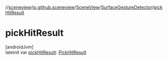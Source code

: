 //[sceneview](../../../../index.md)/[io.github.sceneview](../../index.md)/[SceneView](../index.md)/[SurfaceGestureDetector](index.md)/[pickHitResult](pick-hit-result.md)

# pickHitResult

[androidJvm]\
lateinit var [pickHitResult](pick-hit-result.md): [PickHitResult](../../../com.google.ar.sceneform/-pick-hit-result/index.md)
